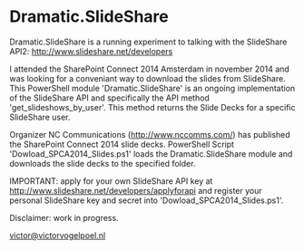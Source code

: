 Dramatic.SlideShare
===================

Dramatic.SlideShare is a running experiment to talking with the SlideShare API2: http://www.slideshare.net/developers

I attended the SharePoint Connect 2014 Amsterdam in november 2014 and was looking for a conveniant way to download the slides from SlideShare. This PowerShell module 'Dramatic.SlideShare' is an ongoing implementation of the SlideShare API and specifically the API method 'get_slideshows_by_user'. This method returns the Slide Decks for a specific SlideShare user.

Organizer NC Communications (http://www.nccomms.com/) has published the SharePoint Connect 2014 slide decks. 
PowerShell Script 'Dowload_SPCA2014_Slides.ps1' loads the Dramatic.SlideShare module and downloads the slide decks to the specified folder.

IMPORTANT: apply for your own SlideShare API key at http://www.slideshare.net/developers/applyforapi
and register your personal SlideShare key and secret into 'Dowload_SPCA2014_Slides.ps1'.

Disclaimer: work in progress.

victor@victorvogelpoel.nl
